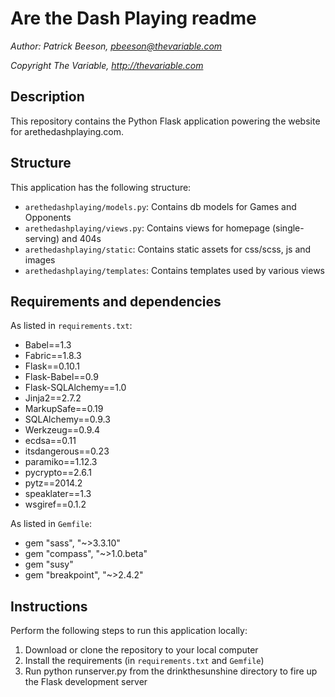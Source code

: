 # Are the Dash Playing readme

*Author: Patrick Beeson, pbeeson@thevariable.com*

*Copyright The Variable, http://thevariable.com*

## Description

This repository contains the Python Flask application powering the website for arethedashplaying.com.

## Structure

This application has the following structure:

* `arethedashplaying/models.py`: Contains db models for Games and Opponents
* `arethedashplaying/views.py`: Contains views for homepage (single-serving) and 404s
* `arethedashplaying/static`: Contains static assets for css/scss, js and images
* `arethedashplaying/templates`: Contains templates used by various views

## Requirements and dependencies

As listed in `requirements.txt`:

* Babel==1.3
* Fabric==1.8.3
* Flask==0.10.1
* Flask-Babel==0.9
* Flask-SQLAlchemy==1.0
* Jinja2==2.7.2
* MarkupSafe==0.19
* SQLAlchemy==0.9.3
* Werkzeug==0.9.4
* ecdsa==0.11
* itsdangerous==0.23
* paramiko==1.12.3
* pycrypto==2.6.1
* pytz==2014.2
* speaklater==1.3
* wsgiref==0.1.2

As listed in `Gemfile`:

* gem "sass", "~>3.3.10"
* gem "compass", "~>1.0.beta"
* gem "susy"
* gem "breakpoint", "~>2.4.2"

## Instructions

Perform the following steps to run this application locally:

1.  Download or clone the repository to your local computer
2.  Install the requirements (in `requirements.txt` and `Gemfile`)
3.  Run python runserver.py from the drinkthesunshine directory to fire up the Flask development server
